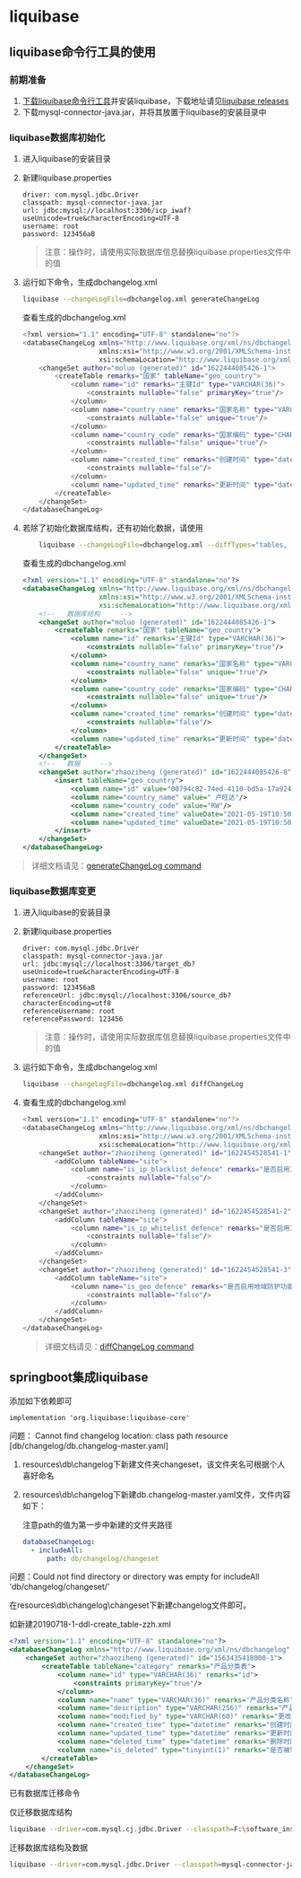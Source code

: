# liquibase

## liquibase命令行工具的使用

### 前期准备

1. [下载liquibase命令行工具](https://github.com/liquibase/liquibase/releases/download/v4.3.5/liquibase-windows-x64-installer-4.3.5.exe)并安装liquibase，下载地址请见[liquibase releases](https://github.com/liquibase/liquibase/releases)
2. 下载mysql-connector-java.jar，并将其放置于liquibase的安装目录中

### liquibase数据库初始化

1. 进入liquibase的安装目录

2. 新建liquibase.properties

   ```properties
   driver: com.mysql.jdbc.Driver
   classpath: mysql-connector-java.jar
   url: jdbc:mysql://localhost:3306/icp_iwaf?useUnicode=true&characterEncoding=UTF-8
   username: root  
   password: 123456aB
   ```

   > 注意：操作时，请使用实际数据库信息替换liquibase.properties文件中的值

3. 运行如下命令，生成dbchangelog.xml

   ```bash
   liquibase --changeLogFile=dbchangelog.xml generateChangeLog
   ```

   查看生成的dbchangelog.xml

   ```bash
   <?xml version="1.1" encoding="UTF-8" standalone="no"?>
   <databaseChangeLog xmlns="http://www.liquibase.org/xml/ns/dbchangelog"
                      xmlns:xsi="http://www.w3.org/2001/XMLSchema-instance"
                      xsi:schemaLocation="http://www.liquibase.org/xml/ns/dbchangelog https://www.liquibase.org/xml/ns/dbchangelog/dbchangelog-3.1.xsd">
       <changeSet author="moluo (generated)" id="1622444085426-1">
           <createTable remarks="国家" tableName="geo_country">
               <column name="id" remarks="主键Id" type="VARCHAR(36)">
                   <constraints nullable="false" primaryKey="true"/>
               </column>
               <column name="country_name" remarks="国家名称" type="VARCHAR(36)">
                   <constraints nullable="false" unique="true"/>
               </column>
               <column name="country_code" remarks="国家编码" type="CHAR(2)">
                   <constraints nullable="false" unique="true"/>
               </column>
               <column name="created_time" remarks="创建时间" type="datetime">
                   <constraints nullable="false"/>
               </column>
               <column name="updated_time" remarks="更新时间" type="datetime"/>
           </createTable>
       </changeSet>
   </databaseChangeLog>
   ```

4. 若除了初始化数据库结构，还有初始化数据，请使用

   ```bash
       liquibase --changeLogFile=dbchangelog.xml --diffTypes="tables, views, columns, indexes, foreignkeys, primarykeys, uniqueconstraints, data" generateChangeLog
   ```

   查看生成的dbchangelog.xml

   ```xml
   <?xml version="1.1" encoding="UTF-8" standalone="no"?>
   <databaseChangeLog xmlns="http://www.liquibase.org/xml/ns/dbchangelog"
                      xmlns:xsi="http://www.w3.org/2001/XMLSchema-instance"
                      xsi:schemaLocation="http://www.liquibase.org/xml/ns/dbchangelog https://www.liquibase.org/xml/ns/dbchangelog/dbchangelog-3.1.xsd">
       <!--   数据库结构     -->
       <changeSet author="moluo (generated)" id="1622444085426-1">
           <createTable remarks="国家" tableName="geo_country">
               <column name="id" remarks="主键Id" type="VARCHAR(36)">
                   <constraints nullable="false" primaryKey="true"/>
               </column>
               <column name="country_name" remarks="国家名称" type="VARCHAR(36)">
                   <constraints nullable="false" unique="true"/>
               </column>
               <column name="country_code" remarks="国家编码" type="CHAR(2)">
                   <constraints nullable="false" unique="true"/>
               </column>
               <column name="created_time" remarks="创建时间" type="datetime">
                   <constraints nullable="false"/>
               </column>
               <column name="updated_time" remarks="更新时间" type="datetime"/>
           </createTable>
       </changeSet>
       <!--   数据     -->
       <changeSet author="zhaoziheng (generated)" id="1622444085426-8">
           <insert tableName="geo_country">
               <column name="id" value="00794c82-74ed-4110-bd5a-17a924807a95"/>
               <column name="country_name" value=" 卢旺达"/>
               <column name="country_code" value="RW"/>
               <column name="created_time" valueDate="2021-05-19T10:50:34"/>
               <column name="updated_time" valueDate="2021-05-19T10:50:34"/>
           </insert>
       </changeSet>
   </databaseChangeLog>
   ```

> 详细文档请见：[generateChangeLog command](https://docs.liquibase.com/commands/community/generatechangelog.html)

### liquibase数据库变更

1. 进入liquibase的安装目录

2. 新建liquibase.properties

   ```properties
   driver: com.mysql.jdbc.Driver
   classpath: mysql-connector-java.jar
   url: jdbc:mysql://localhost:3306/target_db?useUnicode=true&characterEncoding=UTF-8
   username: root
   password: 123456aB
   referenceUrl: jdbc:mysql://localhost:3306/source_db?characterEncoding=utf8
   referenceUsername: root
   referencePassword: 123456
   ```

   > 注意：操作时，请使用实际数据库信息替换liquibase.properties文件中的值

3. 运行如下命令，生成dbchangelog.xml

   ```bash
   liquibase --changeLogFile=dbchangelog.xml diffChangeLog
   ```

4. 查看生成的dbchangelog.xml

   ```bash
   <?xml version="1.1" encoding="UTF-8" standalone="no"?>
   <databaseChangeLog xmlns="http://www.liquibase.org/xml/ns/dbchangelog"
                      xmlns:xsi="http://www.w3.org/2001/XMLSchema-instance"
                      xsi:schemaLocation="http://www.liquibase.org/xml/ns/dbchangelog https://www.liquibase.org/xml/ns/dbchangelog/dbchangelog-3.1.xsd">
       <changeSet author="zhaoziheng (generated)" id="1622454528541-1">
           <addColumn tableName="site">
               <column name="is_ip_blacklist_defence" remarks="是否启用IP黑名单防护功能" type="TINYINT(3)">
                   <constraints nullable="false"/>
               </column>
           </addColumn>
       </changeSet>
       <changeSet author="zhaoziheng (generated)" id="1622454528541-2">
           <addColumn tableName="site">
               <column name="is_ip_whitelist_defence" remarks="是否启用IP白名单防护功能" type="TINYINT(3)">
                   <constraints nullable="false"/>
               </column>
           </addColumn>
       </changeSet>
       <changeSet author="zhaoziheng (generated)" id="1622454528541-3">
           <addColumn tableName="site">
               <column name="is_geo_defence" remarks="是否启用地域防护功能" type="TINYINT(3)">
                   <constraints nullable="false"/>
               </column>
           </addColumn>
       </changeSet>
   </databaseChangeLog>
   
   ```

   > 详细文档请见：[diffChangeLog command](https://docs.liquibase.com/commands/community/diffchangelog.html)

## springboot集成liquibase

添加如下依赖即可

```
implementation 'org.liquibase:liquibase-core'
```



问题： Cannot find changelog location: class path resource [db/changelog/db.changelog-master.yaml]

1. resources\db\changelog下新建文件夹changeset，该文件夹名可根据个人喜好命名

2. resources\db\changelog下新建db.changelog-master.yaml文件，文件内容如下：

   注意path的值为第一步中新建的文件夹路径

   ```yaml
   databaseChangeLog:
     - includeAll: 
         path: db/changelog/changeset
   ```

   

问题：Could not find directory or directory was empty for includeAll 'db/changelog/changeset/'

在resources\db\changelog\changeset下新建changelog文件即可。

如新建20190718-1-ddl-create_table-zzh.xml

```xml
<?xml version="1.1" encoding="UTF-8" standalone="no"?>
<databaseChangeLog xmlns="http://www.liquibase.org/xml/ns/dbchangelog" xmlns:ext="http://www.liquibase.org/xml/ns/dbchangelog-ext" xmlns:xsi="http://www.w3.org/2001/XMLSchema-instance" xsi:schemaLocation="http://www.liquibase.org/xml/ns/dbchangelog-ext /liquibase/dbchangelog-ext.xsd http://www.liquibase.org/xml/ns/dbchangelog /liquibase/dbchangelog-3.6.xsd">
    <changeSet author="zhaoziheng (generated)" id="1563435418000-1">
        <createTable tableName="category" remarks="产品分类表">
            <column name="id" type="VARCHAR(36)" remarks="id">
                <constraints primaryKey="true"/>
            </column>
            <column name="name" type="VARCHAR(36)" remarks="产品分类名称"/>
            <column name="description" type="VARCHAR(256)" remarks="产品分类描述"/>
            <column name="modified_by" type="VARCHAR(60)" remarks="更改者"/>
            <column name="created_time" type="datetime" remarks="创建时间"/>
            <column name="updated_time" type="datetime" remarks="更新时间"/>
            <column name="deleted_time" type="datetime" remarks="删除时间"/>
            <column name="is_deleted" type="tinyint(1)" remarks="是否被软删除"/>
        </createTable>
    </changeSet>
</databaseChangeLog>
```



已有数据库迁移命令

仅迁移数据库结构

```bash
liquibase --driver=com.mysql.cj.jdbc.Driver --classpath=F:\software_install\gradle\.gradle\caches\modules-2\files-2.1\mysql\mysql-connector-java\8.0.18\e088efaa4b568bc7d9f7274b9c5ea1a00da1a45c\mysql-connector-java-8.0.18.jar --changeLogFile=E:\test\testForIdea\mo-api\src\main\resources\db\changelog\db.changelog-master.yaml --url="jdbc:mysql://127.0.0.1:3306/mo?characterEncoding=utf8&useSSL=false&serverTimezone=Asia/Shanghai&allowPublicKeyRetrieval=true" --username=root --password=123456 generateChangeLog
```

迁移数据库结构及数据

```bash
liquibase --driver=com.mysql.jdbc.Driver --classpath=mysql-connector-java.jar --changeLogFile=./dbchangelog2.xml --url="jdbc:mysql://localhost:3306/icp_iwaf?characterEncoding=utf8" --username=root --password=123456aB --diffTypes="tables, views, columns, indexes, foreignkeys, primarykeys, uniqueconstraints, data" generateChangeLog
```







